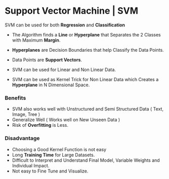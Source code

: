 # Support Vector Machine | SVM

SVM can be used for both **Regression** and **Classification**

- The Algorithm finds a **Line** or **Hyperplane** that Separates the 2 Classes with Maximum **Margin**.

- **Hyperplanes** are Decision Boundaries that help Classify the Data Points.

- Data Points are **Support Vectors**.

- SVM can be used for Linear and Non Linear Data.

- SVM can be used as Kernel Trick for Non Linear Data which Creates a **Hyperplane** in N Dimensional Space.

### Benefits 

- SVM also works well with Unstructured and Semi Structured Data ( Text, Image, Tree )
- Generalize Well ( Works well on New Unseen Data )
- Risk of **Overfitting** is Less.

### Disadvantage

- Choosing a Good Kernel Function is not easy
- Long **Training Time** for Large Datasets.
- Difficult to Interpret and Understand Final Model, Variable Weights and Individual Impact.
- Not easy to Fine Tune and Visualize.


